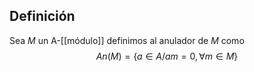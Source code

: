 
## Definición

Sea $M$ un A-[[módulo]] definimos al anulador de $M$ como
$$
An(M)=\{a\in A / am=0, \forall m \in M \}
$$